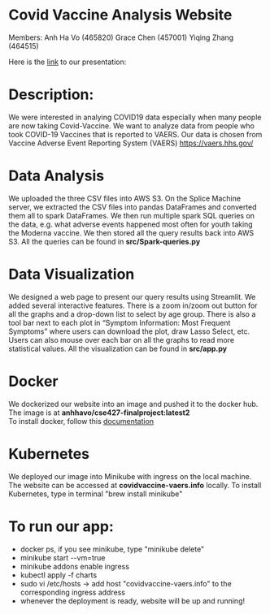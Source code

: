 # Covid Vaccine Analysis Website 

Members:
Anh Ha Vo (465820)
Grace Chen (457001)
Yiqing Zhang (464515)

Here is the [link](https://docs.google.com/presentation/d/1ZDso8ozNYUeNIeNqH7aPHa4RfmYP0OogNlmidDm01z4/edit#slide=id.gd5d4def508_0_565) to our presentation:

# Description:
We were interested in analying COVID19 data especially when many people are now taking Covid-Vaccine. We want to analyze data from people who took COVID-19 Vaccines that is reported to VAERS. Our data is chosen from Vaccine Adverse Event Reporting System (VAERS) https://vaers.hhs.gov/

# Data Analysis
We uploaded the three CSV files into AWS S3. On the Splice Machine server, we extracted the CSV files into pandas DataFrames and converted them all to spark DataFrames. We then run multiple spark SQL queries on the data, e.g. what adverse events happened most often for youth taking the Moderna vaccine. We then stored all the query results back into AWS S3.
All the queries can be found in **src/Spark-queries.py**

# Data Visualization
We designed a web page to present our query results using Streamlit. We added several interactive features. There is a zoom in/zoom out button for all the graphs and a drop-down list to select by age group. There is also a tool bar next to each plot in “Symptom Information: Most Frequent Symptoms” where users can download the plot, draw Lasso Select, etc. Users can also mouse over each bar on all the graphs to read more statistical values.
All the visualization can be found in **src/app.py**

# Docker
We dockerized our website into an image and pushed it to the docker hub. The image is at **anhhavo/cse427-finalproject:latest2**\
To install docker, follow this [documentation](https://docs.google.com/presentation/d/1ZAFXAtPQ4YvD2UwwhlDhSmoT0zgeY0sMVansX-XjlbQ/edit?usp=sharing)

# Kubernetes
We deployed our image into Minikube with ingress on the local machine. The website can be accessed at **covidvaccine-vaers.info** locally.
To install Kubernetes, type in terminal "brew install minikube"

# To run our app:
- docker ps, if you see minikube, type "minikube delete"
- minikube start --vm=true
- minikube addons enable ingress
- kubectl apply -f charts
- sudo vi /etc/hosts -> add host "covidvaccine-vaers.info" to the corresponding ingress address
- whenever the deployment is ready, website will be up and running!

